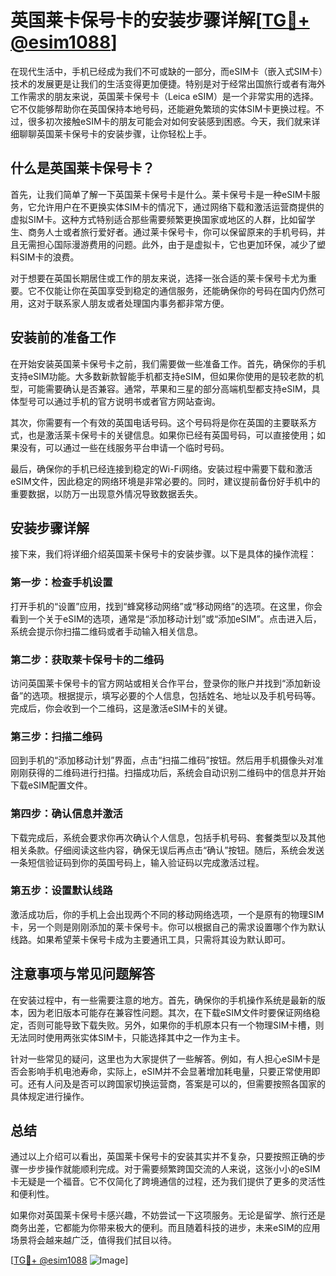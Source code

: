 # 英国莱卡保号卡的安装步骤详解[[TG💪+ @esim1088](https://t.me/s/esim1088)]

在现代生活中，手机已经成为我们不可或缺的一部分，而eSIM卡（嵌入式SIM卡）技术的发展更是让我们的生活变得更加便捷。特别是对于经常出国旅行或者有海外工作需求的朋友来说，英国莱卡保号卡（Leica eSIM）是一个非常实用的选择。它不仅能够帮助你在英国保持本地号码，还能避免繁琐的实体SIM卡更换过程。不过，很多初次接触eSIM卡的朋友可能会对如何安装感到困惑。今天，我们就来详细聊聊英国莱卡保号卡的安装步骤，让你轻松上手。

## 什么是英国莱卡保号卡？

首先，让我们简单了解一下英国莱卡保号卡是什么。莱卡保号卡是一种eSIM卡服务，它允许用户在不更换实体SIM卡的情况下，通过网络下载和激活运营商提供的虚拟SIM卡。这种方式特别适合那些需要频繁更换国家或地区的人群，比如留学生、商务人士或者旅行爱好者。通过莱卡保号卡，你可以保留原来的手机号码，并且无需担心国际漫游费用的问题。此外，由于是虚拟卡，它也更加环保，减少了塑料SIM卡的浪费。

对于想要在英国长期居住或工作的朋友来说，选择一张合适的莱卡保号卡尤为重要。它不仅能让你在英国享受到稳定的通信服务，还能确保你的号码在国内仍然可用，这对于联系家人朋友或者处理国内事务都非常方便。

## 安装前的准备工作

在开始安装英国莱卡保号卡之前，我们需要做一些准备工作。首先，确保你的手机支持eSIM功能。大多数新款智能手机都支持eSIM，但如果你使用的是较老款的机型，可能需要确认是否兼容。通常，苹果和三星的部分高端机型都支持eSIM，具体型号可以通过手机的官方说明书或者官方网站查询。

其次，你需要有一个有效的英国电话号码。这个号码将是你在英国的主要联系方式，也是激活莱卡保号卡的关键信息。如果你已经有英国号码，可以直接使用；如果没有，可以通过一些在线服务平台申请一个临时号码。

最后，确保你的手机已经连接到稳定的Wi-Fi网络。安装过程中需要下载和激活eSIM文件，因此稳定的网络环境是非常必要的。同时，建议提前备份好手机中的重要数据，以防万一出现意外情况导致数据丢失。

## 安装步骤详解

接下来，我们将详细介绍英国莱卡保号卡的安装步骤。以下是具体的操作流程：

### 第一步：检查手机设置

打开手机的“设置”应用，找到“蜂窝移动网络”或“移动网络”的选项。在这里，你会看到一个关于eSIM的选项，通常是“添加移动计划”或“添加eSIM”。点击进入后，系统会提示你扫描二维码或者手动输入相关信息。

### 第二步：获取莱卡保号卡的二维码

访问英国莱卡保号卡的官方网站或相关合作平台，登录你的账户并找到“添加新设备”的选项。根据提示，填写必要的个人信息，包括姓名、地址以及手机号码等。完成后，你会收到一个二维码，这是激活eSIM卡的关键。

### 第三步：扫描二维码

回到手机的“添加移动计划”界面，点击“扫描二维码”按钮。然后用手机摄像头对准刚刚获得的二维码进行扫描。扫描成功后，系统会自动识别二维码中的信息并开始下载eSIM配置文件。

### 第四步：确认信息并激活

下载完成后，系统会要求你再次确认个人信息，包括手机号码、套餐类型以及其他相关条款。仔细阅读这些内容，确保无误后再点击“确认”按钮。随后，系统会发送一条短信验证码到你的英国号码上，输入验证码以完成激活过程。

### 第五步：设置默认线路

激活成功后，你的手机上会出现两个不同的移动网络选项，一个是原有的物理SIM卡，另一个则是刚刚添加的莱卡保号卡。你可以根据自己的需求设置哪个作为默认线路。如果希望莱卡保号卡成为主要通讯工具，只需将其设为默认即可。

## 注意事项与常见问题解答

在安装过程中，有一些需要注意的地方。首先，确保你的手机操作系统是最新的版本，因为老旧版本可能存在兼容性问题。其次，在下载eSIM文件时要保证网络稳定，否则可能导致下载失败。另外，如果你的手机原本只有一个物理SIM卡槽，则无法同时使用两张实体SIM卡，只能选择其中之一作为主卡。

针对一些常见的疑问，这里也为大家提供了一些解答。例如，有人担心eSIM卡是否会影响手机电池寿命，实际上，eSIM并不会显著增加耗电量，只要正常使用即可。还有人问及是否可以跨国家切换运营商，答案是可以的，但需要按照各国家的具体规定进行操作。

## 总结

通过以上介绍可以看出，英国莱卡保号卡的安装其实并不复杂，只要按照正确的步骤一步步操作就能顺利完成。对于需要频繁跨国交流的人来说，这张小小的eSIM卡无疑是一个福音。它不仅简化了跨境通信的过程，还为我们提供了更多的灵活性和便利性。

如果你对英国莱卡保号卡感兴趣，不妨尝试一下这项服务。无论是留学、旅行还是商务出差，它都能为你带来极大的便利。而且随着科技的进步，未来eSIM的应用场景将会越来越广泛，值得我们拭目以待。

[[TG💪+ @esim1088](https://t.me/s/esim1088) ![Image](https://i.postimg.cc/4NQfJmqS/Snipaste-2025-05-13-00-14-12.png)]
